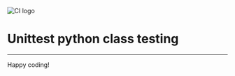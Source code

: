 ![CI logo](https://codeinstitute.s3.amazonaws.com/fullstack/ci_logo_small.png)

# Unittest python class testing

---

Happy coding!
